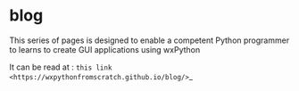 # blog
This series of pages is designed to enable a competent Python programmer to learns to create GUI applications using wxPython

It can be read at : `this link <https://wxpythonfromscratch.github.io/blog/>`_

